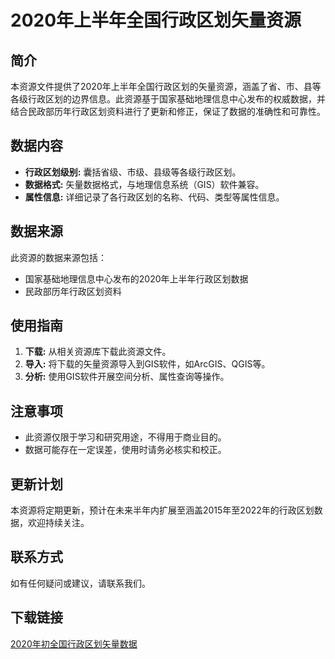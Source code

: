 # 2020年上半年全国行政区划矢量资源

## 简介
本资源文件提供了2020年上半年全国行政区划的矢量资源，涵盖了省、市、县等各级行政区划的边界信息。此资源基于国家基础地理信息中心发布的权威数据，并结合民政部历年行政区划资料进行了更新和修正，保证了数据的准确性和可靠性。

## 数据内容
- **行政区划级别:** 囊括省级、市级、县级等各级行政区划。
- **数据格式:** 矢量数据格式，与地理信息系统（GIS）软件兼容。
- **属性信息:** 详细记录了各行政区划的名称、代码、类型等属性信息。

## 数据来源
此资源的数据来源包括：
- 国家基础地理信息中心发布的2020年上半年行政区划数据
- 民政部历年行政区划资料

## 使用指南
1. **下载:** 从相关资源库下载此资源文件。
2. **导入:** 将下载的矢量资源导入到GIS软件，如ArcGIS、QGIS等。
3. **分析:** 使用GIS软件开展空间分析、属性查询等操作。

## 注意事项
- 此资源仅限于学习和研究用途，不得用于商业目的。
- 数据可能存在一定误差，使用时请务必核实和校正。

## 更新计划
本资源将定期更新，预计在未来半年内扩展至涵盖2015年至2022年的行政区划数据，欢迎持续关注。

## 联系方式
如有任何疑问或建议，请联系我们。

## 下载链接

[2020年初全国行政区划矢量数据](https://pan.quark.cn/s/16a75af32687)
